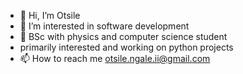 - 👋 Hi, I’m Otsile
- 👀 I’m interested in software development
- 🌱 BSc with physics and computer science student
- primarily interested and working on python projects
- 📫 How to reach me otsile.ngale.ii@gmail.com


